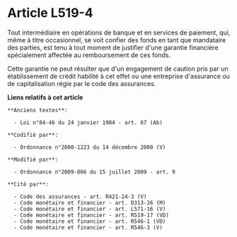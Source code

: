 # Article L519-4

Tout intermédiaire en opérations de banque et en services de paiement, qui, même à titre occasionnel, se voit confier des
fonds en tant que mandataire des parties, est tenu à tout moment de justifier d'une garantie financière spécialement affectée
au remboursement de ces fonds.

Cette garantie ne peut résulter que d'un engagement de caution pris par un établissement de crédit habilité à cet effet ou
une entreprise d'assurance ou de capitalisation régie par le code des assurances.

**Liens relatifs à cet article**

	**Anciens textes**:

	  - Loi n°84-46 du 24 janvier 1984 - art. 67 (Ab)

	**Codifié par**:

	  - Ordonnance n°2000-1223 du 14 décembre 2000 (V)

	**Modifié par**:

	  - Ordonnance n°2009-866 du 15 juillet 2009 - art. 9

	**Cité par**:

	  - Code des assurances - art. R421-24-3 (V)
	  - Code monétaire et financier - art. D313-26 (M)
	  - Code monétaire et financier - art. L571-16 (V)
	  - Code monétaire et financier - art. R519-17 (VD)
	  - Code monétaire et financier - art. R546-1 (VD)
	  - Code monétaire et financier - art. R546-3 (V)
